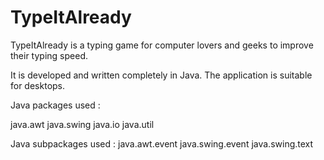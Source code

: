 # TypeItAlready

TypeItAlready is a typing game for computer lovers and geeks to improve their typing speed.

It is developed and written completely in Java. The application is suitable for desktops.

Java packages used :

   java.awt
   java.swing
   java.io
   java.util
   
Java subpackages used :
   java.awt.event
   java.swing.event
   java.swing.text
